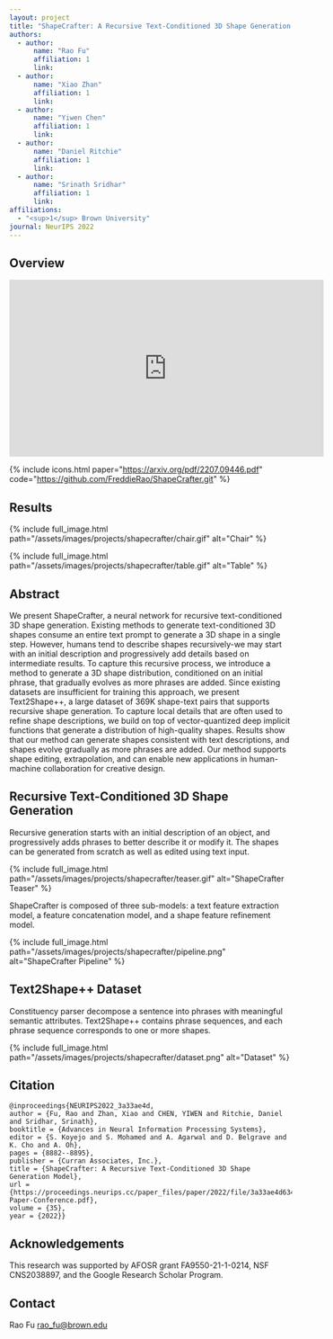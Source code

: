```yaml
---
layout: project
title: "ShapeCrafter: A Recursive Text-Conditioned 3D Shape Generation Model"
authors:
  - author:
      name: "Rao Fu"
      affiliation: 1
      link:
  - author:
      name: "Xiao Zhan"
      affiliation: 1
      link:
  - author:
      name: "Yiwen Chen"
      affiliation: 1
      link:
  - author:
      name: "Daniel Ritchie"
      affiliation: 1
      link:
  - author:
      name: "Srinath Sridhar"
      affiliation: 1
      link:
affiliations:
  - "<sup>1</sup> Brown University"
journal: NeurIPS 2022
---
```


## Overview

<div class="center">
    <iframe width="560" height="315" src="https://www.youtube.com/embed/HhYN8Y6etkA" title="YouTube video player" frameborder="0" allow="accelerometer; autoplay; clipboard-write; encrypted-media; gyroscope; picture-in-picture; web-share" allowfullscreen></iframe>
</div>

{% include icons.html paper="https://arxiv.org/pdf/2207.09446.pdf" code="https://github.com/FreddieRao/ShapeCrafter.git" %}

## Results

{% include full_image.html path="/assets/images/projects/shapecrafter/chair.gif" alt="Chair" %}

{% include full_image.html path="/assets/images/projects/shapecrafter/table.gif" alt="Table" %}

## Abstract

We present ShapeCrafter, a neural network for recursive text-conditioned 3D shape generation. Existing methods to generate text-conditioned 3D shapes consume an entire text prompt to generate a 3D shape in a single step. However, humans tend to describe shapes recursively-we may start with an initial description and progressively add details based on intermediate results. To capture this recursive process, we introduce a method to generate a 3D shape distribution, conditioned on an initial phrase, that gradually evolves as more phrases are added. Since existing datasets are insufficient for training this approach, we present Text2Shape++, a large dataset of 369K shape-text pairs that supports recursive shape generation. To capture local details that are often used to refine shape descriptions, we build on top of vector-quantized deep implicit functions that generate a distribution of high-quality shapes. Results show that our method can generate shapes consistent with text descriptions, and shapes evolve gradually as more phrases are added. Our method supports shape editing, extrapolation, and can enable new applications in human-machine collaboration for creative design.

## Recursive Text-Conditioned 3D Shape Generation

Recursive generation starts with an initial description of an object, and progressively adds phrases to better describe it or modify it. The shapes can be generated from scratch as well as edited using text input.

{% include full_image.html path="/assets/images/projects/shapecrafter/teaser.gif" alt="ShapeCrafter Teaser" %}

ShapeCrafter is composed of three sub-models: a text feature extraction model, a feature concatenation model, and a shape feature refinement model.

{% include full_image.html path="/assets/images/projects/shapecrafter/pipeline.png" alt="ShapeCrafter Pipeline" %}

## Text2Shape++ Dataset

Constituency parser decompose a sentence into phrases with meaningful semantic attributes. Text2Shape++ contains phrase sequences, and each phrase sequence corresponds to one or more shapes.

{% include full_image.html path="/assets/images/projects/shapecrafter/dataset.png" alt="Dataset" %}

## Citation

    @inproceedings{NEURIPS2022_3a33ae4d,
    author = {Fu, Rao and Zhan, Xiao and CHEN, YIWEN and Ritchie, Daniel and Sridhar, Srinath},
    booktitle = {Advances in Neural Information Processing Systems},
    editor = {S. Koyejo and S. Mohamed and A. Agarwal and D. Belgrave and K. Cho and A. Oh},
    pages = {8882--8895},
    publisher = {Curran Associates, Inc.},
    title = {ShapeCrafter: A Recursive Text-Conditioned 3D Shape Generation Model},
    url = {https://proceedings.neurips.cc/paper_files/paper/2022/file/3a33ae4d634b49b0866b4142a1f82a2f-Paper-Conference.pdf},
    volume = {35},
    year = {2022}}

## Acknowledgements

This research was supported by AFOSR grant FA9550-21-1-0214, NSF CNS2038897, and the Google Research Scholar Program.

## Contact

Rao Fu rao_fu@brown.edu
